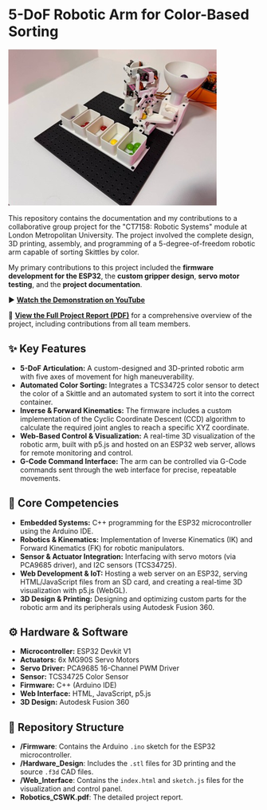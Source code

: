 # 5-DoF Robotic Arm for Color-Based Sorting

![3D Visualization of the Robotic Arm](images/5dof_Arm.jpg)

This repository contains the documentation and my contributions to a collaborative group project for the "CT7158: Robotic Systems" module at London Metropolitan University. The project involved the complete design, 3D printing, assembly, and programming of a 5-degree-of-freedom robotic arm capable of sorting Skittles by color.

My primary contributions to this project included the **firmware development for the ESP32**, the **custom gripper design**, **servo motor testing**, and the **project documentation**.

▶️ **[Watch the Demonstration on YouTube](https://youtu.be/oouUzXQNhF4)**

📄 **[View the Full Project Report (PDF)](./Robotics_CSWK.pdf)** for a comprehensive overview of the project, including contributions from all team members.

## ✨ Key Features

* **5-DoF Articulation:** A custom-designed and 3D-printed robotic arm with five axes of movement for high maneuverability.
* **Automated Color Sorting:** Integrates a TCS34725 color sensor to detect the color of a Skittle and an automated system to sort it into the correct container.
* **Inverse & Forward Kinematics:** The firmware includes a custom implementation of the Cyclic Coordinate Descent (CCD) algorithm to calculate the required joint angles to reach a specific XYZ coordinate.
* **Web-Based Control & Visualization:** A real-time 3D visualization of the robotic arm, built with p5.js and hosted on an ESP32 web server, allows for remote monitoring and control.
* **G-Code Command Interface:** The arm can be controlled via G-Code commands sent through the web interface for precise, repeatable movements.

## 🚀 Core Competencies

* **Embedded Systems:** C++ programming for the ESP32 microcontroller using the Arduino IDE.
* **Robotics & Kinematics:** Implementation of Inverse Kinematics (IK) and Forward Kinematics (FK) for robotic manipulators.
* **Sensor & Actuator Integration:** Interfacing with servo motors (via PCA9685 driver), and I2C sensors (TCS34725).
* **Web Development & IoT:** Hosting a web server on an ESP32, serving HTML/JavaScript files from an SD card, and creating a real-time 3D visualization with p5.js (WebGL).
* **3D Design & Printing:** Designing and optimizing custom parts for the robotic arm and its peripherals using Autodesk Fusion 360.

## ⚙️ Hardware & Software

* **Microcontroller:** ESP32 Devkit V1
* **Actuators:** 6x MG90S Servo Motors
* **Servo Driver:** PCA9685 16-Channel PWM Driver
* **Sensor:** TCS34725 Color Sensor
* **Firmware:** C++ (Arduino IDE)
* **Web Interface:** HTML, JavaScript, p5.js
* **3D Design:** Autodesk Fusion 360

## 📁 Repository Structure

* **/Firmware**: Contains the Arduino `.ino` sketch for the ESP32 microcontroller.
* **/Hardware_Design**: Includes the `.stl` files for 3D printing and the source `.f3d` CAD files.
* **/Web_Interface**: Contains the `index.html` and `sketch.js` files for the visualization and control panel.
* **Robotics_CSWK.pdf**: The detailed project report.

